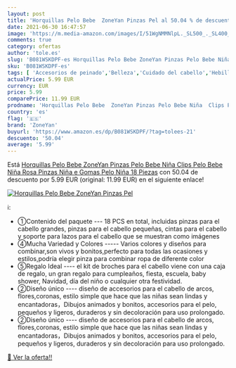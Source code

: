 ```yaml
---
layout: post
title: 'Horquillas Pelo Bebe  ZoneYan Pinzas Pel al 50.04 % de descuento'
date: 2021-06-30 16:47:57
image: 'https://m.media-amazon.com/images/I/51WgNMMNlpL._SL500_._SL400_.jpg'
comments: true
category: ofertas
author: 'tole.es'
slug: 'B081WSKDPF-es Horquillas Pelo Bebe ZoneYan Pinzas Pelo Bebe Niña Clips...'
sku: 'B081WSKDPF-es'
tags: [ 'Accesorios de peinado','Belleza','Cuidado del cabello','Hebillas de pelo','bebe','zoneyan', ]
actualPrice: 5.99 EUR
currency: EUR
price: 5.99
comparePrice: 11.99 EUR
prodname: 'Horquillas Pelo Bebe  ZoneYan Pinzas Pelo Bebe Niña  Clips Pelo Bebe Niña Rosa  Pinzas Niña e Gomas Pelo Niña 18 Piezas'
country: 'es'
flag: '🇪🇸'
brand: 'ZoneYan'
buyurl: 'https://www.amazon.es/dp/B081WSKDPF/?tag=tolees-21'
descuento: '50.04'
average: '5.99'
---
```


Está [Horquillas Pelo Bebe  ZoneYan Pinzas Pelo Bebe Niña  Clips Pelo Bebe Niña Rosa  Pinzas Niña e Gomas Pelo Niña 18 Piezas](https://www.amazon.es/dp/B081WSKDPF/?tag=tolees-21) con 50.04 de descuento por 5.99 EUR (original: 11.99 EUR) en el siguiente enlace!

[![Horquillas Pelo Bebe  ZoneYan Pinzas Pel](https://m.media-amazon.com/images/I/51WgNMMNlpL._SL500_._SL400_.jpg)](https://www.amazon.es/dp/B081WSKDPF/?tag=tolees-21)

ℹ️:

- ①Contenido del paquete --- 18 PCS en total, incluidas pinzas para el cabello grandes, pinzas para el cabello pequeñas, cintas para el cabello y soporte para lazos para el cabello que se muestran como imágenes
- ④Mucha Variedad y Colores ----- Varios colores y diseños para combinar,son vivos y bonitos,perfecto para todas las ocasiones y estilos,podría elegir pinza para combinar ropa de diferente color
- ⑤Regalo Ideal ---- el kit de broches para el cabello viene con una caja de regalo, un gran regalo para cumpleaños, fiesta, escuela, baby shower, Navidad, día del niño o cualquier otra festividad.
- ②Diseño único ---- diseño de accesorios para el cabello de arcos, flores,coronas, estilo simple que hace que las niñas sean lindas y encantadoras，Dibujos animados y bonitos, accesorios para el pelo, pequeños y ligeros, duraderos y sin decoloración para uso prolongado.
- ②Diseño único ---- diseño de accesorios para el cabello de arcos, flores,coronas, estilo simple que hace que las niñas sean lindas y encantadoras，Dibujos animados y bonitos, accesorios para el pelo, pequeños y ligeros, duraderos y sin decoloración para uso prolongado.

[🛒 Ver la oferta!!](https://www.amazon.es/dp/B081WSKDPF/?tag=tolees-21)
